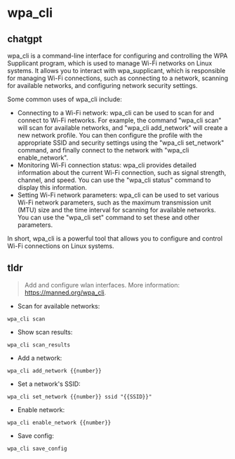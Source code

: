 # wpa_cli 
## chatgpt 
wpa_cli is a command-line interface for configuring and controlling the WPA Supplicant program, which is used to manage Wi-Fi networks on Linux systems. It allows you to interact with wpa_supplicant, which is responsible for managing Wi-Fi connections, such as connecting to a network, scanning for available networks, and configuring network security settings.

Some common uses of wpa_cli include:

- Connecting to a Wi-Fi network: wpa_cli can be used to scan for and connect to Wi-Fi networks. For example, the command "wpa_cli scan" will scan for available networks, and "wpa_cli add_network" will create a new network profile. You can then configure the profile with the appropriate SSID and security settings using the "wpa_cli set_network" command, and finally connect to the network with "wpa_cli enable_network".
- Monitoring Wi-Fi connection status: wpa_cli provides detailed information about the current Wi-Fi connection, such as signal strength, channel, and speed. You can use the "wpa_cli status" command to display this information.
- Setting Wi-Fi network parameters: wpa_cli can be used to set various Wi-Fi network parameters, such as the maximum transmission unit (MTU) size and the time interval for scanning for available networks. You can use the "wpa_cli set" command to set these and other parameters.

In short, wpa_cli is a powerful tool that allows you to configure and control Wi-Fi connections on Linux systems. 

## tldr 
 
> Add and configure wlan interfaces.
> More information: <https://manned.org/wpa_cli>.

- Scan for available networks:

`wpa_cli scan`

- Show scan results:

`wpa_cli scan_results`

- Add a network:

`wpa_cli add_network {{number}}`

- Set a network's SSID:

`wpa_cli set_network {{number}} ssid "{{SSID}}"`

- Enable network:

`wpa_cli enable_network {{number}}`

- Save config:

`wpa_cli save_config`
